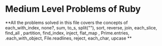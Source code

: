 # Medium Level Problems of Ruby





**All the problems solved in this file covers the concepts of
each_with_index, none?, sum, to_s, split(""), sort, reverse, join, each_slice,
find_all , partition, find_index, inject, flat_map , Prime.entries, .each_with_object,
File.readlines, reject, each_char, upcase 
**
